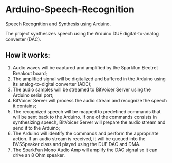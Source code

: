 # Arduino-Speech-Recognition
Speech Recognition and Synthesis using Arduino.

The project synthesizes speech using the Arduino DUE digital-to-analog converter (DAC).

## How it works:
1.	Audio waves will be captured and amplified by the Sparkfun Electret Breakout board;
2.	The amplified signal will be digitalized and buffered in the Arduino using its analog-to-digital converter (ADC);
3.	The audio samples will be streamed to BitVoicer Server using the Arduino serial port;
4.	BitVoicer Server will process the audio stream and recognize the speech it contains;
5.	The recognized speech will be mapped to predefined commands that will be sent back to the Arduino. If one of the commands consists in synthesizing speech, BitVoicer Server will prepare the audio stream and send it to the Arduino;
6.	The Arduino will identify the commands and perform the appropriate action. If an audio stream is received, it will be queued into the BVSSpeaker class and played using the DUE DAC and DMA.
7.	The SparkFun Mono Audio Amp will amplify the DAC signal so it can drive an 8 Ohm speaker.
